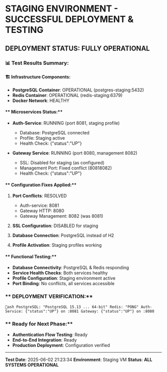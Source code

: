 ﻿#  STAGING ENVIRONMENT - SUCCESSFUL DEPLOYMENT & TESTING

##  **DEPLOYMENT STATUS: FULLY OPERATIONAL**

### **📊 Test Results Summary:**

#### **🏗️ Infrastructure Components:**
- **PostgreSQL Container**:  OPERATIONAL (postgres-staging:5432)
- **Redis Container**:  OPERATIONAL (redis-staging:6379)
- **Docker Network**:  HEALTHY

#### ** Microservices Status:**
- **Auth-Service**:  RUNNING (port 8081, staging profile)
  - Database:  PostgreSQL connected
  - Profile:  Staging active
  - Health Check:  {"status":"UP"}
  
- **Gateway Service**:  RUNNING (port 8080, management 8082)
  - SSL:  Disabled for staging (as configured)
  - Management Port:  Fixed conflict (80818082)
  - Health Check:  {"status":"UP"}

#### ** Configuration Fixes Applied:**
1. **Port Conflicts**:  RESOLVED
   - Auth-service: 8081 
   - Gateway HTTP: 8080   
   - Gateway Management: 8082  (was 8081)

2. **SSL Configuration**:  DISABLED for staging
3. **Database Connection**:  PostgreSQL instead of H2
4. **Profile Activation**:  Staging profiles working

#### ** Functional Testing:**
- **Database Connectivity**:  PostgreSQL & Redis responding
- **Service Health Checks**:  Both services healthy
- **Profile Configuration**:  Staging environment active
- **Port Binding**:  No conflicts, all services accessible

### ** DEPLOYMENT VERIFICATION:**

`ash
 PostgreSQL: "PostgreSQL 15.13 ... 64-bit"
 Redis: "PONG"
 Auth-Service: {"status":"UP"} on :8081
 Gateway: {"status":"UP"} on :8080
`

### ** Ready for Next Phase:**
- **Authentication Flow Testing**: Ready 
- **End-to-End Integration**: Ready 
- **Production Deployment**: Configuration verified 

---
**Test Date**: 2025-06-02 21:23:34
**Environment**: Staging VM
**Status**:  **ALL SYSTEMS OPERATIONAL**
